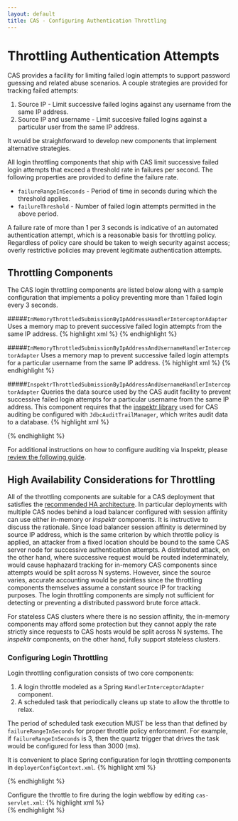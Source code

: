 ```yaml
---
layout: default
title: CAS - Configuring Authentication Throttling
---
```


# Throttling Authentication Attempts
CAS provides a facility for limiting failed login attempts to support password guessing and related abuse scenarios.
A couple strategies are provided for tracking failed attempts:

1. Source IP - Limit successive failed logins against any username from the same IP address.
2. Source IP and username - Limit succesive failed logins against a particular user from the same IP address.

It would be straightforward to develop new components that implement alternative strategies.

All login throttling components that ship with CAS limit successive failed login attempts that exceed a threshold
rate in failures per second. The following properties are provided to define the failure rate.

* `failureRangeInSeconds` - Period of time in seconds during which the threshold applies.
* `failureThreshold` - Number of failed login attempts permitted in the above period.

A failure rate of more than 1 per 3 seconds is indicative of an automated authentication attempt, which is a
reasonable basis for throttling policy. Regardless of policy care should be taken to weigh security against access;
overly restrictive policies may prevent legitimate authentication attempts.


## Throttling Components
The CAS login throttling components are listed below along with a sample configuration that implements a policy
preventing more than 1 failed login every 3 seconds.


#####`InMemoryThrottledSubmissionByIpAddressHandlerInterceptorAdapter`
Uses a memory map to prevent successive failed login attempts from the same IP address.
{% highlight xml %}
<bean id="loginThrottle"
      class="org.jasig.cas.web.support.InMemoryThrottledSubmissionByIpAddressHandlerInterceptorAdapter"
      p:failureRangeInSeconds="3"
      p:failureThreshold="1"
      p:usernameParameter="username" />
{% endhighlight %}


#####`InMemoryThrottledSubmissionByIpAddressAndUsernameHandlerInterceptorAdapter`
Uses a memory map to prevent successive failed login attempts for a particular username from the same IP address.
{% highlight xml %}
<bean id="loginThrottle"
      class="org.jasig.cas.web.support.InMemoryThrottledSubmissionByIpAddressAndUsernameHandlerInterceptorAdapter"
      p:failureRangeInSeconds="3"
      p:failureThreshold="1"
      p:usernameParameter="username" />
{% endhighlight %}


#####`InspektrThrottledSubmissionByIpAddressAndUsernameHandlerInterceptorAdapter`
Queries the data source used by the CAS audit facility to prevent successive failed login attempts for a particular
username from the same IP address. This component requires that the
[inspektr library](https://github.com/Jasig/inspektr) used for CAS auditing be configured with
`JdbcAuditTrailManager`, which writes audit data to a database.
{% highlight xml %}
<bean id="loginThrottle"
      class="org.jasig.cas.web.support.InspektrThrottledSubmissionByIpAddressAndUsernameHandlerInterceptorAdapter"
      c:auditTrailManager-ref="auditTrailManager"
      c:dataSource-ref="dataSource"
      p:failureRangeInSeconds="3"
      p:failureThreshold="1" />

<bean id="auditTrailManager"
      class="org.jasig.inspektr.audit.support.JdbcAuditTrailManager"
      c:transactionTemplate-ref="inspektrTransactionTemplate"
      p:dataSource-ref="dataSource" />
{% endhighlight %}

For additional instructions on how to configure auditing via Inspektr,
please [review the following guide](Logging.html).

## High Availability Considerations for Throttling

All of the throttling components are suitable for a CAS deployment that satisfies the
[recommended HA architecture](../planning/High-Availability-Guide.html). In particular deployments with multiple CAS
nodes behind a load balancer configured with session affinity can use either in-memory or _inspektr_ components. It is
instructive to discuss the rationale. Since load balancer session affinity is determined by source IP address, which
is the same criterion by which throttle policy is applied, an attacker from a fixed location should be bound to the
same CAS server node for successive authentication attempts. A distributed attack, on the other hand, where successive
request would be routed indeterminately, would cause haphazard tracking for in-memory CAS components since attempts
would be split across N systems. However, since the source varies, accurate accounting would be pointless since the
throttling components themselves assume a constant source IP for tracking purposes. The login throttling components
are simply not sufficient for detecting or preventing a distributed password brute force attack.

For stateless CAS clusters where there is no session affinity, the in-memory components may afford some protection but
they cannot apply the rate strictly since requests to CAS hosts would be split across N systems.
The _inspektr_ components, on the other hand, fully support stateless clusters.


### Configuring Login Throttling
Login throttling configuration consists of two core components:

1. A login throttle modeled as a Spring `HandlerInterceptorAdapter` component.
2. A scheduled task that periodically cleans up state to allow the throttle to relax.

The period of scheduled task execution MUST be less than that defined by `failureRangeInSeconds` for proper throttle policy enforcement. For example, if `failureRangeInSeconds` is 3, then the quartz trigger that drives the task would be configured for less than 3000 (ms).

It is convenient to place Spring configuration for login throttling components in `deployerConfigContext.xml`.
{% highlight xml %}
<bean id="loginThrottle"
      class="org.jasig.cas.web.support.InMemoryThrottledSubmissionByIpAddressHandlerInterceptorAdapter"
      p:failureRangeInSeconds="3"
      p:failureThreshold="1" />

<bean id="loginThrottleJobDetail"
      class="org.springframework.scheduling.quartz.MethodInvokingJobDetailFactoryBean"
      p:targetObject-ref="loginThrottle"
      p:targetMethod="decrementCounts"/>

<!-- A scheduler that drives all configured triggers is provided by default in applicationContext.xml. -->
<bean id="loginThrottleTrigger"
      class="org.springframework.scheduling.quartz.SimpleTriggerFactoryBean"
      p:jobDetail-ref="loginThrottleJobDetail"
      p:startDelay="1000"
      p:repeatInterval="1000"/>
{% endhighlight %}

Configure the throttle to fire during the login webflow by editing `cas-servlet.xml`:
{% highlight xml %}
<bean id="loginFlowHandlerMapping" class="org.springframework.webflow.mvc.servlet.FlowHandlerMapping"
      p:flowRegistry-ref="loginFlowRegistry"
      p:order="2">
      <property name="interceptors">
          <array value-type="org.springframework.web.servlet.HandlerInterceptor">
            <ref bean="localeChangeInterceptor" />
            <ref bean="loginThrottle" />		
          </array>
      </property>
</bean>
{% endhighlight %}
